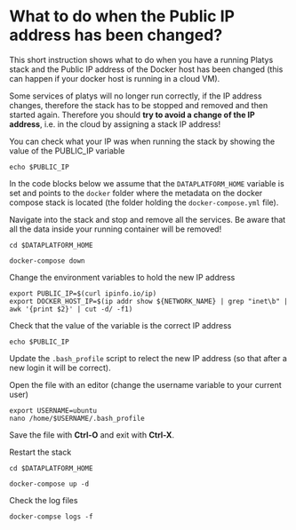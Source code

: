 # What to do when the Public IP address has been changed?

This short instruction shows what to do when you have a running Platys stack and the Public IP address of the Docker host has been changed (this can happen if your docker host is running in a cloud VM). 

Some services of platys will no longer run correctly, if the IP address changes, therefore the stack has to be stopped and removed and then started again. Therefore you should **try to avoid a change of the IP address**, i.e. in the cloud by assigning a stack IP address!


You can check what your IP was when running the stack by showing the value of the PUBLIC_IP variable

```
echo $PUBLIC_IP
```

In the code blocks below we assume that the `DATAPLATFORM_HOME` variable is set and points to the `docker` folder where the metadata on the docker compose stack is located (the folder holding the `docker-compose.yml` file). 

Navigate into the stack and stop and remove all the services. Be aware that all the data inside your running container will be removed! 

```
cd $DATAPLATFORM_HOME

docker-compose down
```

Change the environment variables to hold the new IP address

```
export PUBLIC_IP=$(curl ipinfo.io/ip)
export DOCKER_HOST_IP=$(ip addr show ${NETWORK_NAME} | grep "inet\b" | awk '{print $2}' | cut -d/ -f1)
```

Check that the value of the variable is the correct IP address

```
echo $PUBLIC_IP
```

Update the `.bash_profile` script to relect the new IP address (so that after a new login it will be correct).

Open the file with an editor (change the username variable to your current user)

```
export USERNAME=ubuntu
nano /home/$USERNAME/.bash_profile
```

Save the file with **Ctrl-O** and exit with **Ctrl-X**. 

Restart the stack


```
cd $DATAPLATFORM_HOME

docker-compose up -d
```

Check the log files

```
docker-compse logs -f
```


